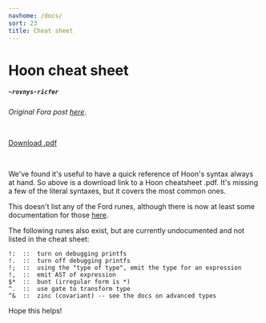 ```yaml
---
navhome: /docs/
sort: 23
title: Cheat sheet
---
```


# Hoon cheat sheet
##### `~rovnys-ricfer`

_Original Fora post_ [*here*](https://urbit.org/fora/posts/~2017.9.18..22.31.06..24d5~).

<br />

[Download .pdf](https://storage.googleapis.com/media.urbit.org/docs/hoon-cheat-sheet-08-26-17.pdf)

<br />

We've found it's useful to have a quick reference of Hoon's syntax always at 
hand. So above is a download link to a Hoon cheatsheet .pdf. It's missing a 
few of the literal syntaxes, but it covers the most common ones. 

This doesn't list any of the Ford runes, although there is now at least 
some documentation for those [here](/docs/arvo/internals/ford/runes). 

The following runes also exist, but are currently undocumented and not listed in the cheat sheet:

```
!:  ::  turn on debugging printfs
!.  ::  turn off debugging printfs
!;  ::  using the "type of type", emit the type for an expression
!,  ::  emit AST of expression
$*  ::  bunt (irregular form is *)
^.  ::  use gate to transform type
^&  ::  zinc (covariant) -- see the docs on advanced types
```

Hope this helps!
